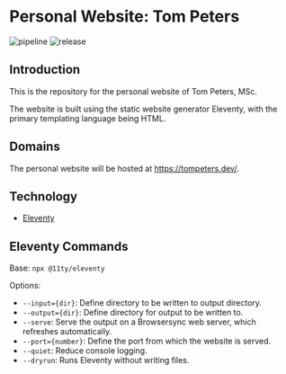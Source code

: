 # Personal Website: Tom Peters
![pipeline](https://gitlab.com/the-nihilum-order/websites/tom-peters/badges/main/pipeline.svg?ignore_skipped=true)
![release](https://gitlab.com/the-nihilum-order/websites/tom-peters/-/badges/release.svg)

## Introduction
This is the repository for the personal website of Tom Peters, MSc.

The website is built using the static website generator Eleventy, with the primary templating language being HTML.

## Domains
The personal website will be hosted at https://tompeters.dev/.

## Technology
- [Eleventy](https://www.11ty.dev/)

## Eleventy Commands
Base: `npx @11ty/eleventy`

Options:
- `--input={dir}`: Define directory to be written to output directory.
- `--output={dir}`: Define directory for output to be written to.
- `--serve`: Serve the output on a Browsersync web server, which refreshes automatically.
- `--port={number}`: Define the port from which the website is served.
- `--quiet`: Reduce console logging.
- `--dryrun`: Runs Eleventy without writing files.
